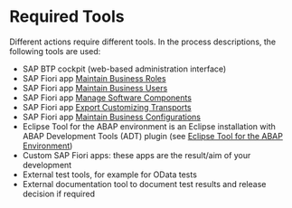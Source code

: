<!-- loio0b958827ed15443ab07ca6da076efa1a -->

# Required Tools

Different actions require different tools. In the process descriptions, the following tools are used:

-   SAP BTP cockpit \(web-based administration interface\)
-   SAP Fiori app [Maintain Business Roles](../50-administration-and-ops/maintain-business-roles-8980ad0.md)
-   SAP Fiori app [Maintain Business Users](../50-administration-and-ops/maintain-business-users-e40e710.md)
-   SAP Fiori app [Manage Software Components](../50-administration-and-ops/manage-software-components-3dcf76a.md) 
-   SAP Fiori app [Export Customizing Transports](../50-administration-and-ops/export-customizing-transports-a772a0f.md)
-   SAP Fiori app [Maintain Business Configurations](../50-administration-and-ops/custom-business-configurations-app-76384d8.md)
-   Eclipse Tool for the ABAP environment is an Eclipse installation with ABAP Development Tools \(ADT\) plugin \(see [Eclipse Tool for the ABAP Environment](https://help.sap.com/viewer/65de2977205c403bbc107264b8eccf4b/Cloud/en-US/54dd7126d5b74efeb7a21f6b0bfe5f1a.html)\)
-   Custom SAP Fiori apps: these apps are the result/aim of your development
-   External test tools, for example for OData tests
-   External documentation tool to document test results and release decision if required

